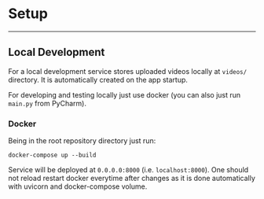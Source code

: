 # Setup
___

## Local Development
For a local development service stores uploaded videos locally at `videos/` directory.
It is automatically created on the app startup.

For developing and testing locally just use docker (you can also just run `main.py`
from PyCharm).

### Docker
Being in the root repository directory just run:
```shell
docker-compose up --build
```
Service will be deployed at `0.0.0.0:8000` (i.e. `localhost:8000`). One should not 
reload restart docker everytime after changes as it is done automatically with uvicorn
and docker-compose volume.